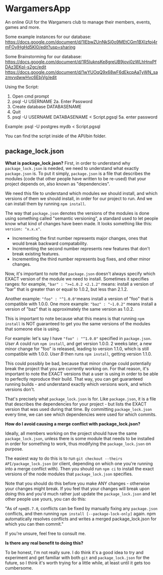 # WargamersApp
An online GUI for the Wargamers club to manage their members, events, games and more.

Some example instances for our database: https://docs.google.com/document/d/1IEbwZUnNkSj0o9MEtCGm1BXIzfpj4rmFOylHgHd5KI0/edit?usp=sharing

Some Brainstorming for our database:
https://docs.google.com/document/d/1R5IuknsKe8greUB9jovi0zWLhHnxPfDAz3EKpI-s2gc/edit
https://docs.google.com/document/d/1wYUOqQ9x68wF6dEkcpAaTyWN_sazmvvdwwHvc6EbjVg/edit

Using the Script:
1. Open cmd prompt
2. psql -U USERNAME
2a. Enter Password
3. Create database DATABASENAME
4. Quit
5. psql -U USERNAME DATABASENAME < Script.pgsql
5a. enter password

Example: psql -U postgres mydb < Script.pgsql

You can find the script inside of the API/bin folder.

## package_lock.json

**What is package_lock.json?**
First, in order to understand why `package_lock.json` is needed, we need to understand what exactly `package.json` is. To put it simply, `package.json` is a file that describes the modules (code that other people have written to be re-used) that your project depends on, also known as "dependencies".

We need this file to understand which modules we should install, and which versions of them we should install, in order for our project to run. And we can install them by running `npm install`.

The way that `package.json` denotes the versions of the modules is done using something called "semantic versioning", a standard used to let people know what kind of changes have been made. It looks something like this: `version: "x.x.x"`.

* Incrementing the first number represents major changes, ones that would break backward compatability.
* Incrementing the second number represents new features that don't break existing features.
* Incrementing the third number represents bug fixes, and other minor changes.

Now, it's important to note that `package.json` doesn't always specify which EXACT version of the module we need to install. Sometimes it specifies ranges: for example, `"bar" : ">=1.0.2 <2.1.2"` means: install a version of "bar" that is greater than or equal to 1.0.2, but less than 2.1.2.

Another example: `"foo" : "^1.0.0"`means install a version of "foo" that is compatible with 1.0.0.
One more example: `"baz" : "~1.0.2"` means install a version of "baz" that is approximately the same version as 1.0.2.

This is important to note because what this means is that running `npm install` is NOT guaranteed to get you the same versions of the modules that someone else is using.

For example: let's say I have `"foo" : "^1.0.0"` specified in `package.json`.
*User A* could run `npm install`, and get version 1.0.0.
2 weeks later, a new minor change for "foo" is released, leading to version 1.1.0, which is still compatible with 1.0.0.
*User B* then runs `npm install`, getting version 1.1.0.

This could possibly be bad, because that minor change could potentially break the project that you are currently working on. For that reason, it's important to note the EXACT versions that a user is using in order to be able to perfectly reproduce their build. That way, you can get guaranteed running builds - and understand exactly which versions work, and which versions don't.

That's precisely what `package_lock.json` is for. Like `package.json`, it is a file that describes the dependencies for your project - but lists the EXACT version that was used during that time. By committing `package_lock.json` every time, we can see which dependencies were used for which commits.

**How do I avoid causing a merge conflict with package_lock.json?**

Ideally, all members working on the project should have the same `package_lock.json`, unless there is some module that needs to be installed in order for something to work, thus modifying the `package_lock.json` on purpose.

The easiest way to do this is to run `git checkout --theirs API/package_lock.json` (or client, depending on which one you're running into a merge conflict with). Then you should run `npm ci` to install the exact versions of the node modules that `package_lock.json` specifies.

Note that you should do this before you make ANY changes - otherwise your changes might break. If you feel that your changes will break upon doing this and you'd much rather just update the `package_lock.json` and let other people use yours, you can do this:

"As of `npm@5.7.0`, conflicts can be fixed by manually fixing any `package.json` conflicts, and then running `npm install [--package-lock-only]` again. npm automatically resolves conflicts and writes a merged package_lock.json for which you can then commit."

If you're unsure, feel free to consult me.

**Is there any real benefit to doing this?**

To be honest, I'm not really sure. I do think it's a good idea to try and experiment and get familiar with both `git` and `package_lock.json` for the future, so I think it's worth trying for a little while, at least until it gets too cumbersome.
